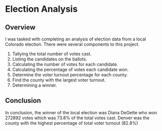 # Election Analysis

## Overview
I was tasked with completing an analysis of election data from a local Colorado election.
There were several components to this project.
1. Tallying the total number of votes cast.
2. Listing the candidates on the ballots.
3. Calculating the number of votes for each candidate.
4. Calculating the percentage of votes each candidate won.
5. Determine the voter turnout percentage for each county.
6. Find the county with the largest voter turnout.
7. Determining a winner.

## Conclusion
In conclusion, the winner of the local election was Diana DeGette who won 272892 votes which was 73.8% of the total votes cast. Denver was the county with the highest percentage of total voter turnout (82.8%)